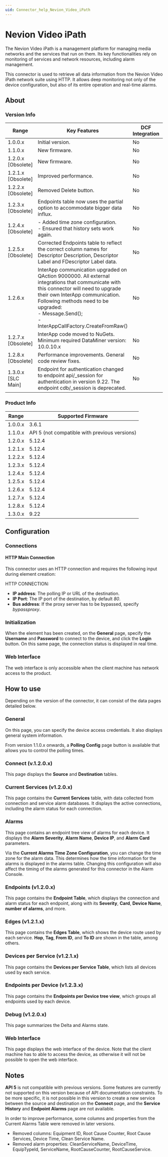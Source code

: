 ```yaml
---
uid: Connector_help_Nevion_Video_iPath
---
```


# Nevion Video iPath

The Nevion Video iPath is a management platform for managing media networks and the services that run on them. Its key functionalities rely on monitoring of services and network resources, including alarm management.

This connector is used to retrieve all data information from the Nevion Video iPath network suite using HTTP. It allows deep monitoring not only of the device configuration, but also of its entire operation and real-time alarms.

## About

### Version Info

| Range | Key Features | DCF Integration | Cassandra Compliant |
|--|--|--|--|
| 1.0.0.x | Initial version. | No | Yes |
| 1.1.0.x | New firmware. | No | Yes |
| 1.2.0.x [Obsolete] | New firmware. | No | Yes |
| 1.2.1.x [Obsolete] | Improved performance. | No | Yes |
| 1.2.2.x [Obsolete] | Removed Delete button. | No | Yes |
| 1.2.3.x [Obsolete] | Endpoints table now uses the partial option to accommodate bigger data influx. | No | Yes |
| 1.2.4.x [Obsolete] | - Added time zone configuration. <br>- Ensured that history sets work again. | No | Yes |
| 1.2.5.x [Obsolete] | Corrected Endpoints table to reflect the correct column names for Descriptor Description, Descriptor Label and FDescriptor Label data. | No | Yes |
| 1.2.6.x | InterApp communication upgraded on QAction 9000000. All external integrations that communicate with this connector will need to upgrade their own InterApp communication. <br>Following methods need to be upgraded: <br>- Message.Send(); <br>- InterAppCallFactory.CreateFromRaw() | No | Yes |
| 1.2.7.x [Obsolete] | InterApp code moved to NuGets. Minimum required DataMiner version: 10.0.10.x | No | Yes |
| 1.2.8.x [Obsolete] | Performance improvements. General code review fixes. | No | Yes |
| 1.3.0.x [SLC Main] | Endpoint for authentication changed to endpoint api/_session for authentication in version 9.22. The endpoint cdb/_session is deprecated. | No | Yes |

### Product Info

| Range     | Supported Firmware                            |
|-----------|-----------------------------------------------|
| 1.0.0.x   | 3.6.1                                         |
| 1.1.0.x   | API 5 (not compatible with previous versions) |
| 1.2.0.x   | 5.12.4                                        |
| 1.2.1.x   | 5.12.4                                        |
| 1.2.2.x   | 5.12.4                                        |
| 1.2.3.x   | 5.12.4                                        |
| 1.2.4.x   | 5.12.4                                        |
| 1.2.5.x   | 5.12.4                                        |
| 1.2.6.x   | 5.12.4                                        |
| 1.2.7.x   | 5.12.4                                        |
| 1.2.8.x   | 5.12.4                                        |
| 1.3.0.x   | 9.22                                          |

## Configuration

### Connections

#### HTTP Main Connection

This connector uses an HTTP connection and requires the following input during element creation:

HTTP CONNECTION:

- **IP address**: The polling IP or URL of the destination.
- **IP Port**: The IP port of the destination, by default *80*.
- **Bus address**: If the proxy server has to be bypassed, specify *bypassproxy*.

### Initialization

When the element has been created, on the **General** page, specify the **Username** and **Password** to connect to the device, and click the **Login** button. On this same page, the connection status is displayed in real time.

### Web Interface

The web interface is only accessible when the client machine has network access to the product.

## How to use

Depending on the version of the connector, it can consist of the data pages detailed below.

### General

On this page, you can specify the device access credentials. It also displays general system information.

From version 1.1.0.x onwards, a **Polling Config** page button is available that allows you to control the polling times.

### Connect (v.1.2.0.x)

This page displays the **Source** and **Destination** tables.

### Current Services (v1.2.0.x)

This page contains the **Current Services** table, with data collected from connection and service alarm databases. It displays the active connections, including the alarm status for each connection.

### Alarms

This page contains an endpoint tree view of alarms for each device. It displays the **Alarm Severity**, **Alarm Name**, **Device IP**, and **Alarm Card** parameters.

Via the **Current Alarms Time Zone Configuration**, you can change the time zone for the alarm data. This determines how the time information for the alarms is displayed in the alarms table. Changing this configuration will also affect the timing of the alarms generated for this connector in the Alarm Console.

### Endpoints (v1.2.0.x)

This page contains the **Endpoint Table**, which displays the connection and alarm status for each endpoint, along with its **Severity**, **Card**, **Device Name**, **number of alarms**, and more.

### Edges (v1.2.1.x)

This page contains the **Edges Table**, which shows the device route used by each service. **Hop**, **Tag**, **From ID**, and **To ID** are shown in the table, among others.

### Devices per Service (v1.2.1.x)

This page contains the **Devices per Service Table**, which lists all devices used by each service.

### Endpoints per Device (v1.2.3.x)

This page contains the **Endpoints per Device tree view**, which groups all endpoints used by each device.

### Debug (v1.2.0.x)

This page summarizes the Delta and Alarms state.

### Web Interface

This page displays the web interface of the device. Note that the client machine has to able to access the device, as otherwise it will not be possible to open the web interface.

## Notes

**API 5** is not compatible with previous versions. Some features are currently not supported on this version because of API documentation constraints. To be more specific, it is not possible in this version to create a new service between the source and destination on the **Connect** page, and the **Service History** and **Endpoint Alarms** page are not available.

In order to improve performance, some columns and properties from the Current Alarms Table were removed in later versions.

- Removed columns: Equipment ID, Root Cause Counter, Root Cause Services, Device Time, Clean Service Name.
- Removed alarm properties: CleanServiceName, DeviceTime, EquipTypeId, ServiceName, RootCauseCounter, RootCauseService.
